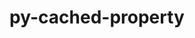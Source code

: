 ---
title: "py-cached-property"
layout: cache
categories: [package, develop]
meta: {"compilers": ["gcc@=7.5.0"], "num_specs": 7, "num_specs_by_stack": {"radiuss": 7, "root": 7}, "oss": ["ubuntu18.04"], "platforms": ["linux"], "stacks": ["radiuss", "root"], "targets": ["x86_64_v3"], "versions": ["1.5.2"]}
spec_details: [{"compiler": "gcc@=7.5.0", "hash": "gvoteehrn3k74xti5lgcu4fw5gtxtxid", "os": "ubuntu18.04", "platform": "linux", "size": "-", "stacks": ["radiuss", "root"], "target": "x86_64_v3", "variants": ["build_system=python_pip"], "versions": ["1.5.2"]}, {"compiler": "gcc@=7.5.0", "hash": "gx5xmddkwxfezd6ttdnp5s3zgcujqvxl", "os": "ubuntu18.04", "platform": "linux", "size": "-", "stacks": ["radiuss", "root"], "target": "x86_64_v3", "variants": ["build_system=python_pip"], "versions": ["1.5.2"]}, {"compiler": "gcc@=7.5.0", "hash": "mrgysogbsmb6m2njy2v2g47oft4in47z", "os": "ubuntu18.04", "platform": "linux", "size": "-", "stacks": ["radiuss", "root"], "target": "x86_64_v3", "variants": ["build_system=python_pip"], "versions": ["1.5.2"]}, {"compiler": "gcc@=7.5.0", "hash": "ndgxg36wh7zqrr7fdzkrt555hrj35bau", "os": "ubuntu18.04", "platform": "linux", "size": "-", "stacks": ["radiuss", "root"], "target": "x86_64_v3", "variants": ["build_system=python_pip"], "versions": ["1.5.2"]}, {"compiler": "gcc@=7.5.0", "hash": "uqyy7hnfmovs3rq7bufvn2lknc3r25kl", "os": "ubuntu18.04", "platform": "linux", "size": "-", "stacks": ["radiuss", "root"], "target": "x86_64_v3", "variants": ["build_system=python_pip"], "versions": ["1.5.2"]}, {"compiler": "gcc@=7.5.0", "hash": "woxghd4tfkpachosb44pivxpvq2yk4jz", "os": "ubuntu18.04", "platform": "linux", "size": "-", "stacks": ["radiuss", "root"], "target": "x86_64_v3", "variants": ["build_system=python_pip"], "versions": ["1.5.2"]}, {"compiler": "gcc@=7.5.0", "hash": "zfxndwlacjyg4mao6fd3zhgmwyir4ujb", "os": "ubuntu18.04", "platform": "linux", "size": "-", "stacks": ["radiuss", "root"], "target": "x86_64_v3", "variants": ["build_system=python_pip"], "versions": ["1.5.2"]}]
---